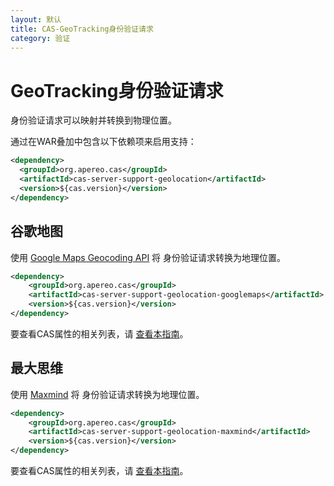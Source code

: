 ```yaml
---
layout: 默认
title: CAS-GeoTracking身份验证请求
category: 验证
---
```


# GeoTracking身份验证请求

身份验证请求可以映射并转换到物理位置。

通过在WAR叠加中包含以下依赖项来启用支持：

```xml
<dependency>
  <groupId>org.apereo.cas</groupId>
  <artifactId>cas-server-support-geolocation</artifactId>
  <version>${cas.version}</version>
</dependency>
```

## 谷歌地图

使用 [Google Maps Geocoding API](https://developers.google.com/maps/documentation/geocoding/start) 将 身份验证请求转换为地理位置。

```xml
<dependency>
    <groupId>org.apereo.cas</groupId>
    <artifactId>cas-server-support-geolocation-googlemaps</artifactId>
    <version>${cas.version}</version>
</dependency>
```

要查看CAS属性的相关列表，请 [查看本指南](../configuration/Configuration-Properties.html#googlemaps-geotracking)。

## 最大思维

使用 [Maxmind](https://www.maxmind.com/en/home) 将 身份验证请求转换为地理位置。

```xml
<dependency>
    <groupId>org.apereo.cas</groupId>
    <artifactId>cas-server-support-geolocation-maxmind</artifactId>
    <version>${cas.version}</version>
</dependency>
```

要查看CAS属性的相关列表，请 [查看本指南](../configuration/Configuration-Properties.html#maxmind-geotracking)。
